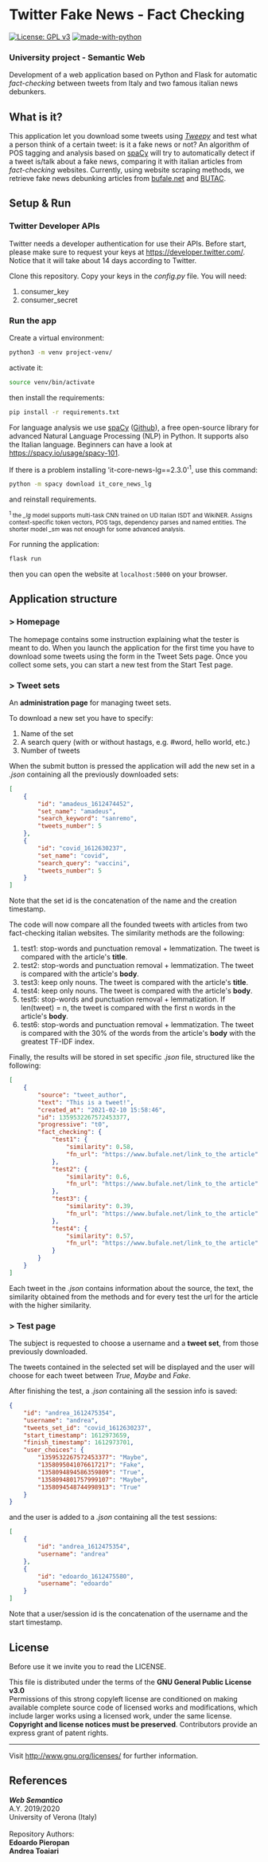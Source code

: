 # Twitter Fake News - Fact Checking 
[![License: GPL v3](https://img.shields.io/badge/License-GPLv3-blue.svg)](http://perso.crans.org/besson/LICENSE.html) [![made-with-python](https://img.shields.io/badge/Made%20with-Python-1f425f.svg)](https://www.python.org/)

### __University project - Semantic Web__
Development of a web application based on Python and Flask for automatic *fact-checking* between tweets from Italy and two famous italian news debunkers.

## What is it?

This application let you download some tweets using [*Tweepy*](http://docs.tweepy.org/en/latest/) and test what a person think of a certain tweet: is it a fake news or not?
An algorithm of POS tagging and analysis based on [spaCy](https://spacy.io/usage) will try to automatically detect if a tweet is/talk about a fake news, comparing it with italian articles from *fact-checking* websites. Currently, using website scraping methods, 
we retrieve fake news debunking articles from [bufale.net](https://www.bufale.net/bufala/) and [BUTAC](https://www.butac.it/category/bufala/).

## Setup & Run

### Twitter Developer APIs
Twitter needs a developer authentication for use their APIs. Before start, please make sure to request your keys at https://developer.twitter.com/. Notice that it will take about 14 days according to Twitter.

Clone this repository.
Copy your keys in the *config.py* file. You will need:
1. consumer_key
1. consumer_secret

### Run the app
Create a virtual environment:
```bash
python3 -m venv project-venv/
```
activate it:
```bash
source venv/bin/activate
```
then install the requirements:
```bash
pip install -r requirements.txt
```
For language analysis we use [spaCy](https://spacy.io/usage) ([Github](https://github.com/explosion/spaCy)), a free open-source library for advanced Natural Language Processing (NLP) in Python. It supports also the Italian language. Beginners can have a look at https://spacy.io/usage/spacy-101.

If there is a problem installing 'it-core-news-lg==2.3.0'<sup>1</sup>, use this command:
```bash
python -m spacy download it_core_news_lg
```
and reinstall requirements.

<sub><sup>1</sup> the *_lg* model supports multi-task CNN trained on UD Italian ISDT and WikiNER. Assigns context-specific token vectors, POS tags, dependency parses and named entities. The shorter model *_sm* was not enough for some advanced analysis.</sub>

For running the application:
```bash
flask run
```
then you can open the website at `localhost:5000` on your browser.


## Application structure

### > Homepage
The homepage contains some instruction explaining what the tester is meant to do.
When you launch the application for the first time you have to download some tweets using the form in the Tweet Sets page.
Once you collect some sets, you can start a new test from the Start Test page.

### > Tweet sets
An **administration page** for managing tweet sets. 

To download a new set you have to specify:
1. Name of the set
1. A search query (with or without hastags, e.g. #word, hello world, etc.)
1. Number of tweets 

When the submit button is pressed the application will add the new set in a *.json* containing all the previously downloaded sets:
```json
[
    {
        "id": "amadeus_1612474452",
        "set_name": "amadeus",
        "search_keyword": "sanremo",
        "tweets_number": 5
    },
    {
        "id": "covid_1612630237",
        "set_name": "covid",
        "search_query": "vaccini",
        "tweets_number": 5
    }
]
```
Note that the set id is the concatenation of the name and the creation timestamp.

The code will now compare all the founded tweets with articles from two fact-checking italian websites. 
The similarity methods are the following:

1. test1: stop-words and punctuation removal + lemmatization. The tweet is compared with the article's **title**.
1. test2: stop-words and punctuation removal + lemmatization. The tweet is compared with the article's **body**.
1. test3: keep only nouns. The tweet is compared with the article's **title**.
1. test4: keep only nouns. The tweet is compared with the article's **body**.
1. test5: stop-words and punctuation removal + lemmatization. If len(tweet) = n, the tweet is compared with the first n words in the article's **body**.
1. test6: stop-words and punctuation removal + lemmatization. The tweet is compared with the 30% of the words from the article's **body** with the greatest TF-IDF index.

Finally, the results will be stored in set specific *.json* file, structured like the following:
```json
[
    {
        "source": "tweet_author",
        "text": "This is a tweet!",
        "created_at": "2021-02-10 15:58:46",
        "id": 1359532267572453377,
        "progressive": "t0",
        "fact_checking": {
            "test1": {
                "similarity": 0.58,
                "fn_url": "https://www.bufale.net/link_to_the article"
            },
            "test2": {
                "similarity": 0.6,
                "fn_url": "https://www.bufale.net/link_to_the article"
            },
            "test3": {
                "similarity": 0.39,
                "fn_url": "https://www.bufale.net/link_to_the article"
            },
            "test4": {
                "similarity": 0.57,
                "fn_url": "https://www.bufale.net/link_to_the article"
            }
        }
    }
]
```
Each tweet in the *.json* contains information about the source, the text, the similarity obtained from the methods and for every test the url for the article with the higher similarity.

### > Test page
The subject is requested to choose a username and a **tweet set**, from those previously downloaded.

The tweets contained in the selected set will be displayed and the user will choose for each tweet between *True*, *Maybe* and *Fake*.

After finishing the test, a *.json* containing all the session info is saved:
```json
{
    "id": "andrea_1612475354",
    "username": "andrea",
    "tweets_set_id": "covid_1612630237",
    "start_timestamp": 1612973659,
    "finish_timestamp": 1612973701,
    "user_choices": {
        "1359532267572453377": "Maybe",
        "1358095041076617217": "Fake",
        "1358094894586359809": "True",
        "1358094801757999107": "Maybe",
        "1358094548744998913": "True"
    }
}
```
and the user is added to a *.json* containing all the test sessions:
```json
[
    {
        "id": "andrea_1612475354",
        "username": "andrea"
    },
    {
        "id": "edoardo_1612475580",
        "username": "edoardo"
    }
]
```
Note that a user/session id is the concatenation of the username and the start timestamp.

## License
Before use it we invite you to read the LICENSE.<br >

This file is distributed under the terms of the __GNU General Public License v3.0__<br >
Permissions of this strong copyleft license are conditioned on making available complete source code of licensed works and modifications, which include larger works using a licensed work, under the same license. __Copyright and license notices must be preserved__. Contributors provide an express grant of patent rights.<br><hr>
Visit <http://www.gnu.org/licenses/> for further information.<br >

## References

***Web Semantico*** <br >
A.Y. 2019/2020 <br>
University of Verona (Italy) <br > <br >
Repository Authors: <br >
**Edoardo Pieropan** <br>
**Andrea Toaiari**
